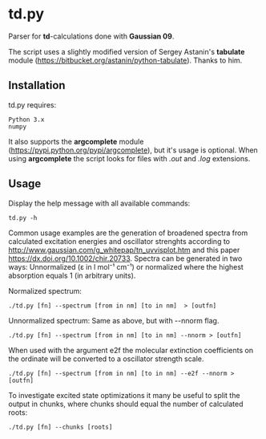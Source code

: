# td.py

Parser for **td**-calculations done with **Gaussian 09**.

The script uses a slightly modified version of Sergey Astanin's **tabulate** module (https://bitbucket.org/astanin/python-tabulate). Thanks to him.

Installation
----------------
td.py requires:

    Python 3.x
    numpy
    
It also supports the **argcomplete** module (https://pypi.python.org/pypi/argcomplete),  but it's usage is optional. When using **argcomplete** the script looks for files with *.out* and *.log* extensions.

Usage
---------
Display the help message with all available commands:

	td.py -h

Common usage examples are the generation of broadened spectra from calculated excitation energies and oscillator strenghts according to http://www.gaussian.com/g_whitepap/tn_uvvisplot.htm and this paper https://dx.doi.org/10.1002/chir.20733. Spectra can be generated in two ways: Unnormalized (ε in l mol⁻¹ cm⁻¹) or normalized where the highest absorption equals 1 (in arbitrary units).

Normalized spectrum:

	./td.py [fn] --spectrum [from in nm] [to in nm]  > [outfn]
	
Unnormalized spectrum: Same as above, but with --nnorm flag.

	./td.py [fn] --spectrum [from in nm] [to in nm] --nnorm > [outfn]
	
When used with the argument e2f the molecular extinction coefficients on the ordinate will be converted to a oscillator strength scale.

	./td.py [fn] --spectrum [from in nm] [to in nm] --e2f --nnorm > [outfn]

To investigate excited state optimizations it many be useful to split the output in chunks, where chunks should equal the number of calculated roots:

	./td.py [fn] --chunks [roots]


